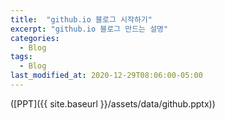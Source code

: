 ```yaml
---
title:  "github.io 블로그 시작하기"
excerpt: "github.io 블로그 만드는 설명"
categories:
  - Blog
tags:
  - Blog
last_modified_at: 2020-12-29T08:06:00-05:00
---
```


 ([PPT]({{ site.baseurl }}/assets/data/github.pptx))